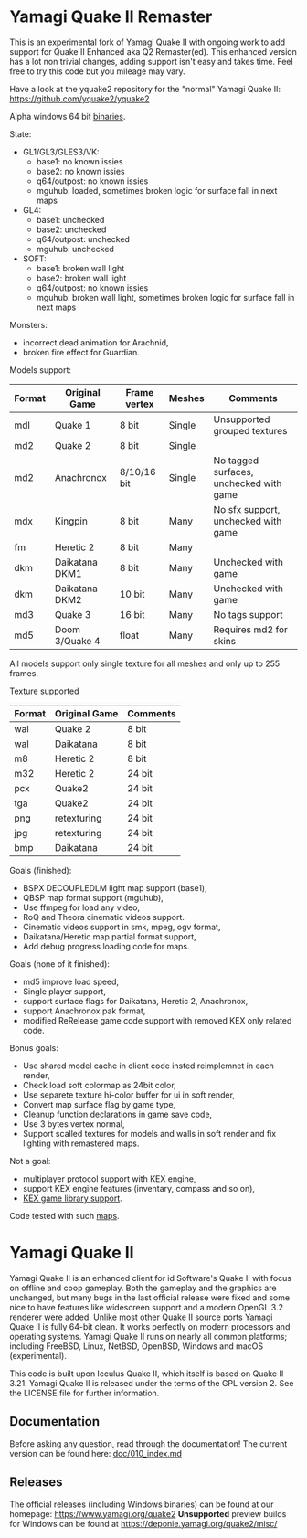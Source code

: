 # Yamagi Quake II Remaster

This is an experimental fork of Yamagi Quake II with ongoing work to add
support for Quake II Enhanced aka Q2 Remaster(ed). This enhanced version
has a lot non trivial changes, adding support isn't easy and takes time.
Feel free to try this code but you mileage may vary.

Have a look at the yquake2 repository for the "normal" Yamagi Quake II:
https://github.com/yquake2/yquake2

Alpha windows 64 bit [binaries](https://github.com/yquake2/yquake2remaster/releases).

State:
 * GL1/GL3/GLES3/VK:
   * base1: no known issies
   * base2: no known issies
   * q64/outpost: no known issies
   * mguhub: loaded, sometimes broken logic for surface fall in next maps
 * GL4:
   * base1: unchecked
   * base2: unchecked
   * q64/outpost: unchecked
   * mguhub: unchecked
 * SOFT:
   * base1: broken wall light
   * base2: broken wall light
   * q64/outpost: no known issies
   * mguhub: broken wall light, sometimes broken logic for surface fall in next maps

Monsters:
  * incorrect dead animation for Arachnid,
  * broken fire effect for Guardian.

Models support:

| Format | Original Game   | Frame vertex | Meshes | Comments                                |
| ------ | --------------- | ------------ | ------ | --------------------------------------- |
| mdl    | Quake 1         | 8 bit        | Single | Unsupported grouped textures            |
| md2    | Quake 2         | 8 bit        | Single |                                         |
| md2    | Anachronox      | 8/10/16 bit  | Single | No tagged surfaces, unchecked with game |
| mdx    | Kingpin         | 8 bit        | Many   | No sfx support, unchecked with game     |
| fm     | Heretic 2       | 8 bit        | Many   |                                         |
| dkm    | Daikatana DKM1  | 8 bit        | Many   | Unchecked with game                     |
| dkm    | Daikatana DKM2  | 10 bit       | Many   | Unchecked with game                     |
| md3    | Quake 3         | 16 bit       | Many   | No tags support                         |
| md5    | Doom 3/Quake 4  | float        | Many   | Requires md2 for skins                  |

All models support only single texture for all meshes and only up to 255 frames.

Texture supported

| Format | Original Game  | Comments |
| ------ | -------------- | -------- |
| wal    | Quake 2        | 8 bit    |
| wal    | Daikatana      | 8 bit    |
| m8     | Heretic 2      | 8 bit    |
| m32    | Heretic 2      | 24 bit   |
| pcx    | Quake2         | 24 bit   |
| tga    | Quake2         | 24 bit   |
| png    | retexturing    | 24 bit   |
| jpg    | retexturing    | 24 bit   |
| bmp    | Daikatana      | 24 bit   |

Goals (finished):
  * BSPX DECOUPLEDLM light map support (base1),
  * QBSP map format support (mguhub),
  * Use ffmpeg for load any video,
  * RoQ and Theora cinematic videos support.
  * Cinematic videos support in smk, mpeg, ogv format,
  * Daikatana/Heretic map partial format support,
  * Add debug progress loading code for maps.


Goals (none of it finished):
  * md5 improve load speed,
  * Single player support,
  * support surface flags for Daikatana, Heretic 2, Anachronox,
  * support Anachronox pak format,
  * modified ReRelease game code support with removed KEX only related code.

Bonus goals:
  * Use shared model cache in client code insted reimplemnet in each render,
  * Check load soft colormap as 24bit color,
  * Use separete texture hi-color buffer for ui in soft render,
  * Convert map surface flag by game type,
  * Cleanup function declarations in game save code,
  * Use 3 bytes vertex normal,
  * Support scalled textures for models and walls in soft render and fix
    lighting with remastered maps.

Not a goal:
  * multiplayer protocol support with KEX engine,
  * support KEX engine features (inventary, compass and so on),
  * [KEX game library support](https://github.com/id-Software/quake2-rerelease-dll).

Code tested with such [maps](doc/100_tested_maps.md).

# Yamagi Quake II


Yamagi Quake II is an enhanced client for id Software's Quake
II with focus on offline and coop gameplay. Both the gameplay and the graphics
are unchanged, but many bugs in the last official release were fixed and some
nice to have features like widescreen support and a modern OpenGL 3.2 renderer
were added. Unlike most other Quake II source ports Yamagi Quake II is fully 64-bit
clean. It works perfectly on modern processors and operating systems. Yamagi
Quake II runs on nearly all common platforms; including FreeBSD, Linux, NetBSD,
OpenBSD, Windows and macOS (experimental).

This code is built upon Icculus Quake II, which itself is based on Quake II
3.21. Yamagi Quake II is released under the terms of the GPL version 2. See the
LICENSE file for further information.

## Documentation

Before asking any question, read through the documentation! The current
version can be found here: [doc/010_index.md](doc/010_index.md)

## Releases

The official releases (including Windows binaries) can be found at our
homepage: https://www.yamagi.org/quake2
**Unsupported** preview builds for Windows can be found at
https://deponie.yamagi.org/quake2/misc/
